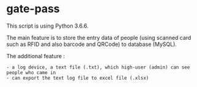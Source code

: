 # gate-pass
This script is using Python 3.6.6.

The main feature is to store the entry data of people (using scanned card such as RFID and also barcode and QRCode) to database (MySQL).

The additional feature :

	- a log device, a text file (.txt), which high-user (admin) can see people who came in
	- can export the text log file to excel file (.xlsx)
